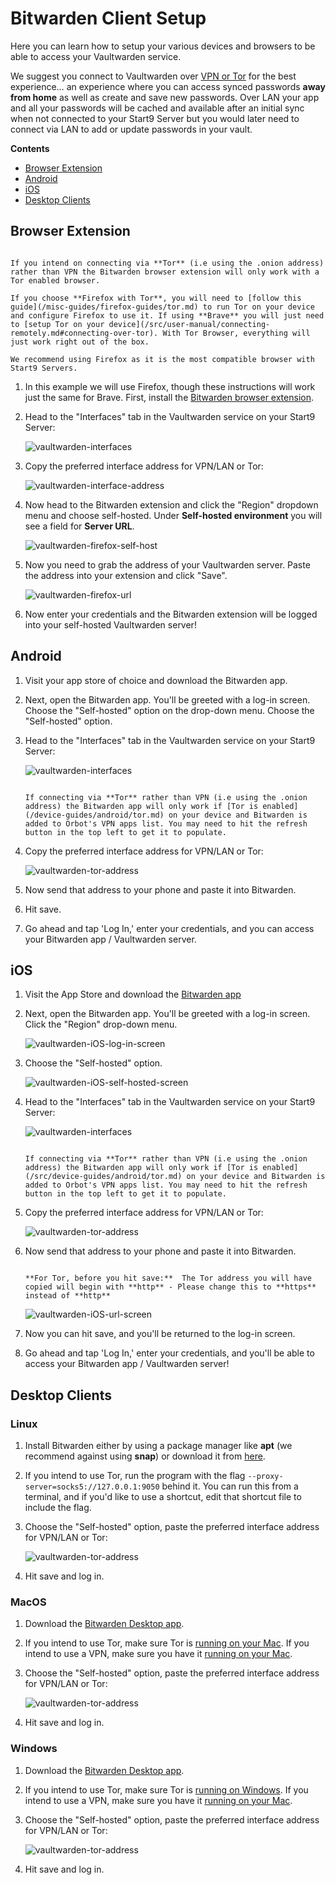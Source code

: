 # Bitwarden Client Setup

Here you can learn how to setup your various devices and browsers to be able to access your Vaultwarden service.

We suggest you connect to Vaultwarden over [VPN or Tor](/user-manual/connecting-remotely.md) for the best experience… an experience where you can access synced passwords **away from home** as well as create and save new passwords. Over LAN your app and all your passwords will be cached and available after an initial sync when not connected to your Start9 Server but you would later need to connect via LAN to add or update passwords in your vault.

**Contents**
- [Browser Extension](#browser-extension)
- [Android](#android)
- [iOS](#ios)
- [Desktop Clients](#desktop-clients)



## Browser Extension

```admonish tip

If you intend on connecting via **Tor** (i.e using the .onion address) rather than VPN the Bitwarden browser extension will only work with a Tor enabled browser.

If you choose **Firefox with Tor**, you will need to [follow this guide](/misc-guides/firefox-guides/tor.md) to run Tor on your device and configure Firefox to use it. If using **Brave** you will just need to [setup Tor on your device](/src/user-manual/connecting-remotely.md#connecting-over-tor). With Tor Browser, everything will just work right out of the box.

We recommend using Firefox as it is the most compatible browser with Start9 Servers.

```

1. In this example we will use Firefox, though these instructions will work just the same for Brave. First, install the [Bitwarden browser extension](https://addons.mozilla.org/en-US/firefox/addon/bitwarden-password-manager/).  

1. Head to the "Interfaces" tab in the Vaultwarden service on your Start9 Server:

    ![vaultwarden-interfaces](./assets/vaultwarden-interfaces.png)


1. Copy the preferred interface address for VPN/LAN or Tor:

    ![vaultwarden-interface-address](./assets/vaultwarden-interface-addresses.png)


1. Now head to the Bitwarden extension and click the "Region" dropdown menu and choose self-hosted. Under **Self-hosted environment** you will see a field for **Server URL**.

    ![vaultwarden-firefox-self-host](./assets/bitwarden-firefox-setup-step1.png)


1. Now you need to grab the address of your Vaultwarden server. Paste the address into your extension and click "Save".

    ![vaultwarden-firefox-url](./assets/bitwarden-firefox-setup-step2.png)


1. Now enter your credentials and the Bitwarden extension will be logged into your self-hosted Vaultwarden server!




## Android


1. Visit your app store of choice and download the Bitwarden app.

1. Next, open the Bitwarden app. You'll be greeted with a log-in screen. Choose the "Self-hosted" option on the drop-down menu. Choose the "Self-hosted" option. 

1. Head to the "Interfaces" tab in the Vaultwarden service on your Start9 Server:

    ![vaultwarden-interfaces](./assets/vaultwarden-interfaces.png)

    ```admonish tip

    If connecting via **Tor** rather than VPN (i.e using the .onion address) the Bitwarden app will only work if [Tor is enabled](/device-guides/android/tor.md) on your device and Bitwarden is added to Orbot's VPN apps list. You may need to hit the refresh button in the top left to get it to populate.

    ```

1. Copy the preferred interface address for VPN/LAN or Tor:

    ![vaultwarden-tor-address](./assets/vaultwarden-interface-addresses.png)


1. Now send that address to your phone and paste it into Bitwarden.

1. Hit save.

1. Go ahead and tap 'Log In,' enter your credentials, and you can access your Bitwarden app / Vaultwarden server.




## iOS

1. Visit the App Store and download the [Bitwarden app](https://apps.apple.com/app/bitwarden-password-manager/id1137397744)

1. Next, open the Bitwarden app. You'll be greeted with a log-in screen. Click the "Region" drop-down menu.

    ![vaultwarden-iOS-log-in-screen](./assets//bitwarden-iOS-setup-step1.png)


1. Choose the "Self-hosted" option.  

    ![vaultwarden-iOS-self-hosted-screen](./assets/bitwarden-iOS-setup-step2.png)

1. Head to the "Interfaces" tab in the Vaultwarden service on your Start9 Server:

    ![vaultwarden-interfaces](./assets/vaultwarden-interfaces.png)

    ```admonish tip

    If connecting via **Tor** rather than VPN (i.e using the .onion address) the Bitwarden app will only work if [Tor is enabled](/src/device-guides/android/tor.md) on your device and Bitwarden is added to Orbot's VPN apps list. You may need to hit the refresh button in the top left to get it to populate.

    ```

1. Copy the preferred interface address for VPN/LAN or Tor:

    ![vaultwarden-tor-address](./assets/vaultwarden-interface-addresses.png)


1. Now send that address to your phone and paste it into Bitwarden.

    ```admonish warning
    
    **For Tor, before you hit save:**  The Tor address you will have copied will begin with **http** - Please change this to **https** instead of **http**

    ```

    ![vaultwarden-iOS-url-screen](./assets/bitwarden-iOS-setup-step3.png)


1. Now you can hit save, and you'll be returned to the log-in screen.

1. Go ahead and tap 'Log In,' enter your credentials, and you'll be able to access your Bitwarden app / Vaultwarden server!



## Desktop Clients

### Linux
1. Install Bitwarden either by using a package manager like **apt** (we recommend against using **snap**) or download it from [here](https://bitwarden.com/download/).

1. If you intend to use Tor, run the program with the flag ``--proxy-server=socks5://127.0.0.1:9050`` behind it. You can run this from a terminal, and if you'd like to use a shortcut, edit that shortcut file to include the flag.

1. Choose the "Self-hosted" option, paste the preferred interface address for VPN/LAN or Tor:

    ![vaultwarden-tor-address](./assets/vaultwarden-interface-addresses.png)

1. Hit save and log in.


### MacOS
1. Download the [Bitwarden Desktop app](https://bitwarden.com/download/).

1. If you intend to use Tor, make sure Tor is [running on your Mac](/device-guides/mac/tor.md). If you intend to use a VPN, make sure you have it [running on your Mac](/device-guides/mac/vpn.md).

1. Choose the "Self-hosted" option, paste the preferred interface address for VPN/LAN or Tor:

    ![vaultwarden-tor-address](./assets/vaultwarden-interface-addresses.png)

1. Hit save and log in. 


### Windows
1. Download the [Bitwarden Desktop app](https://bitwarden.com/download/).

1. If you intend to use Tor, make sure Tor is [running on Windows](/device-guides/windows/tor.md). If you intend to use a VPN, make sure you have it [running on your Mac](/device-guides/windows/vpn.md).

1. Choose the "Self-hosted" option, paste the preferred interface address for VPN/LAN or Tor:

    ![vaultwarden-tor-address](./assets/vaultwarden-interface-addresses.png)

1. Hit save and log in. 